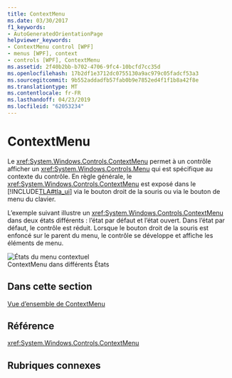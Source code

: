 ```yaml
---
title: ContextMenu
ms.date: 03/30/2017
f1_keywords:
- AutoGeneratedOrientationPage
helpviewer_keywords:
- ContextMenu control [WPF]
- menus [WPF], context
- controls [WPF], ContextMenu
ms.assetid: 2f40b2bb-b702-4706-9fc4-10bcfd7cc35d
ms.openlocfilehash: 17b2df1e3712dc0755130a9ac979c05fadcf53a3
ms.sourcegitcommit: 9b552addadfb57fab0b9e7852ed4f1f1b8a42f8e
ms.translationtype: MT
ms.contentlocale: fr-FR
ms.lasthandoff: 04/23/2019
ms.locfileid: "62053234"
---
```

# <a name="contextmenu"></a>ContextMenu
Le <xref:System.Windows.Controls.ContextMenu> permet à un contrôle afficher un <xref:System.Windows.Controls.Menu> qui est spécifique au contexte du contrôle. En règle générale, le <xref:System.Windows.Controls.ContextMenu> est exposé dans le [!INCLUDE[TLA#tla_ui](../../../../includes/tlasharptla-ui-md.md)] via le bouton droit de la souris ou via le bouton de menu du clavier.  
  
 L’exemple suivant illustre un <xref:System.Windows.Controls.ContextMenu> dans deux états différents : l’état par défaut et l’état ouvert. Dans l’état par défaut, le contrôle est réduit. Lorsque le bouton droit de la souris est enfoncé sur le parent du menu, le contrôle se développe et affiche les éléments de menu.  
  
 ![États du menu contextuel](./media/ss-ctl-contextmenu.png "SS_CTL_contextmenu")  
ContextMenu dans différents États  
  
## <a name="in-this-section"></a>Dans cette section  
 [Vue d’ensemble de ContextMenu](contextmenu-overview.md)  
  
## <a name="reference"></a>Référence  
 <xref:System.Windows.Controls.ContextMenu>  
  
## <a name="related-sections"></a>Rubriques connexes
